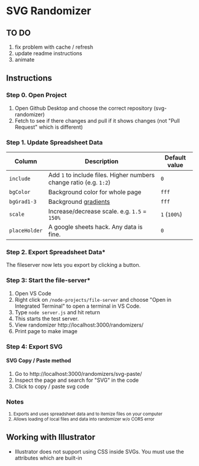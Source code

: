 
# SVG Randomizer


## TO DO

1. fix problem with cache / refresh
1. update readme instructions
1. animate



## Instructions


### Step 0. Open Project

1. Open Github Desktop and choose the correct repository (svg-randomizer)
1. Fetch to see if there changes and pull if it shows changes (not "Pull Request" which is different)


### Step 1. Update Spreadsheet Data

Column | Description | Default value
--- | --- | ---
`include` | Add `1` to include files. Higher numbers change ratio (e.g. `1:2`) | `0`
`bgColor` | Background color for whole page | `fff`
`bgGrad1-3` | Background [gradients](https://cssgradient.io/) | `fff`
`scale` | Increase/decrease scale. e.g. `1.5` = `150%` | `1` (`100%`)
`placeHolder` | A google sheets hack. Any data is fine. | `0`


### Step 2. Export Spreadsheet Data*

The fileserver now lets you export by clicking a button.

<!-- 1. In Github Desktop, open repository in VS Code (Shift + Command + A)
1. Right click on `/node-projects/export-paths` and choose "Open in Integrated Terminal" to open a terminal in VS Code.
1. Type `node index.js` and hit return. This exports data from the spreadsheet to `/node-projects/export-paths/data/data-tz.json`
1. To re-export data, press the up arrow and return each time. -->


### Step 3: Start the file-server*

1. Open VS Code
1. Right click on `/node-projects/file-server` and choose "Open in Integrated Terminal" to open a terminal in VS Code.
1. Type `node server.js` and hit return
1. This starts the test server. 
1. View randomizer http://localhost:3000/randomizers/
1. Print page to make image



### Step 4: Export SVG

#### SVG Copy / Paste method

1. Go to http://localhost:3000/randomizers/svg-paste/
1. Inspect the page and search for "SVG" in the code
1. Click to copy / paste svg code




### Notes
<small>

1. Exports and uses spreadsheet data and to itemize files on your computer
1. Allows loading of local files and data into randomizer w/o CORS error

</small>






## Working with Illustrator

- Illustrator does not support using CSS inside SVGs. You must use the attributes which are built-in
